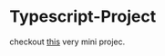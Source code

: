 # Typescript-Project
checkout <a href="https://subrahmanya01.github.io/Typescript-Project/public/index">this</a> very mini projec.

